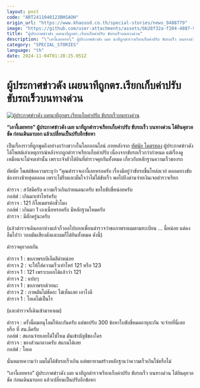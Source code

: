 ```yaml
---
layout: post
code: "ART2411040123BHSAOH"
origin_url: "https://www.khaosod.co.th/special-stories/news_9488779"
image: "https://github.com/user-attachments/assets/bb28f32a-f204-4887-9434-da6dd86fbf64"
title: "ผู้ประกาศข่าวดัง เผยนาทีถูกตร.เรียกเก็บค่าปรับ ขับรถเร็วบนทางด่วน"
description: "\"เอางี้เลยหรอ\" ผู้ประกาศข่าวดัง เผย นาทีถูกตำรวจเรียกเก็บค่าปรับ ขับรถเร็ว บนทางด่วน ได้ยินคุยวอชัด ก่อนเดินมาบอก แล้วเปลี่ยนเป็นปรับอีกข้อหา  "
category: "SPECIAL_STORIES"
language: "th"
date: 2024-11-04T01:28:25.051Z
---
```


# ผู้ประกาศข่าวดัง เผยนาทีถูกตร.เรียกเก็บค่าปรับ ขับรถเร็วบนทางด่วน

[![ผู้ประกาศข่าวดัง เผยนาทีถูกตร.เรียกเก็บค่าปรับ ขับรถเร็วบนทางด่วน](https://www.khaosod.co.th/wpapp/uploads/2024/11/news-announcer.jpg "ผู้ประกาศข่าวดัง เผยนาทีถูกตร.เรียกเก็บค่าปรับ ขับรถเร็วบนทางด่วน")](https://www.khaosod.co.th/wpapp/uploads/2024/11/news-announcer.jpg)

**“เอางี้เลยหรอ” ผู้ประกาศข่าวดัง เผย นาทีถูกตำรวจเรียกเก็บค่าปรับ ขับรถเร็ว บนทางด่วน ได้ยินคุยวอชัด ก่อนเดินมาบอก แล้วเปลี่ยนเป็นปรับอีกข้อหา**

เป็นเรื่องราวที่ถูกพูดถึงอย่างกว้างขวางในโลกออนไลน์ ภายหลังจาก [ทัศนัย โคตรทอง](https://www.facebook.com/hitochi.golf/posts/8693030500773708?ref=embed_post) ผู้ประกาศข่าวดัง ได้โพสต์เล่าเหตุการณ์หลังจากถูกตำรวจเรียกเก็บค่าปรับ เนื่องจากขับรถเร็วกว่ากำหนด แต่เรื่องดูเหมือนจะไม่จบเท่านั้น เพราะเจ้าตัวได้ยินที่ตำรวจคุยกันทั้งหมด เกี่ยวกับหลักฐานความเร็วของรถ

ทัศนัย โพสต์ข้อความระบุว่า “คุณตำรวจเอางี้เลยหรอครับ เรื่องมีอยู่ว่าขับรถขึ้นโทล์ลเวย์ ตลอดทางขับช่องทางซ้ายสุดตลอด เพราะไม่รีบและมั่นใจว่าไม่ได้ขับเร็ว พอไปถึงด่านจ่ายเงินเจอตำรวจเรียก

ตำรวจ : สวัสดีครับ ความเร็วเกินกำหนดนะครับ ขอใบขับขี่หน่อยครับ  
กอล์ฟ : เกินมาเท่าไหร่ครับ  
ตำรวจ : 121 กิโลเมตรต่อชั่วโมง  
กอล์ฟ : เกินมา 1 เองเนี่ยหรอครับ มีหลักฐานไหมครับ  
ตำรวจ : มีสักครู่นะครับ

(แล้วตำรวจเดินออกห่างแล้วก็วอลไปบอกเพื่อนตำรวจว่าขอภาพรถผมตามทะเบียน … นี้หน่อย แต่คงลืมไปว่า วอลมันเสียงดังและผมก็ได้ยินทั้งหมด ดังนี้)

ตำรวจคุยวอลกัน

ตำรวจ 1 : ขอภาพรถบีเอ็มสีดำหน่อย  
ตำรวจ 2 : จะให้ใส่ความเร็วเท่าไหร่ 121 หรือ 123  
ตำรวจ 1 : 121 เพราะบอกได้แล้วว่า 121  
ตำรวจ 2 : แปบๆ  
ตำรวจ 1 : ขอภาพรถด้วยนะ  
ตำรวจ 2 : ภาพมันไม่ชัดอะ ไม่เห็นเลย เอาไงดี  
ตำรวจ 1 : โอเคไม่เป็นไร

(และตำรวจก็เดินเข้ามาหาผม)

ตำรวจ : ครั้งนี้ผมอนุโลมให้ละกันครับ แต่ขอปรับ 300 ข้อหาใบขับขี่หมดอายุละกัน จะจ่ายที่นี่เลย หรือ ที่ สน.ดีครับ  
กอล์ฟ : สแกนจ่ายเลยได้ใช่ไหม มันเข้าบัญชีของใคร  
ตำรวจ : ของส่วนกลางครับ สแกนได้เลย  
กอล์ฟ : โอเค

นั่นหมายความว่า ผมไม่ได้ขับรถเร็วเกิน แต่พยายามสร้างหลักฐานว่าความเร็วเกินใช่หรือไม่

“เอางี้เลยหรอ” ผู้ประกาศข่าวดัง เผย นาทีถูกตำรวจเรียกเก็บค่าปรับ ขับรถเร็ว บนทางด่วน ได้ยินคุยวอชัด ก่อนเดินมาบอก แล้วเปลี่ยนเป็นปรับอีกข้อหา